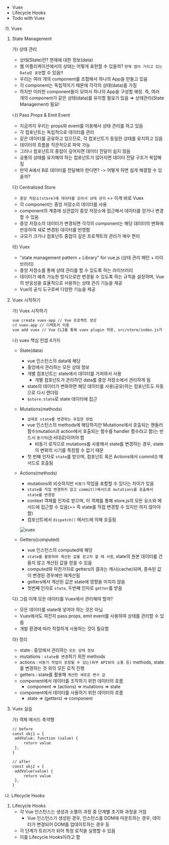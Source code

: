 * Vuex
* Lifecycle Hooks
* Todo with Vuex



가. Vuex

1. State Management

   가) 상태 관리

   * 상태(State)란? 현재에 대한 정보(data)
   * 웹 어플리케이션에서의 상태는 어떻게 표현할 수 있을까? `현재 앱이 가지고 있는 Data로 표현`할 수 있음!!
   * 우리는 여러 개의 component를 조합해서 하나의 App을 만들고 있음
   * 각 component는 독립적이기 때문에 각각의 상태(data)를 가짐
   * 하지만 이러한 component들이 모여서 하나의 App을 구성할 예정. 즉, 여러 개의 component가 같은 상태(data)를 유지할 필요가 있음 ⇒ 상태관리(State Management) 필요!

   나) Pass Props & Emit Event

   * 지금까지 우리는 props와 event를 이용해서 상태 관리를 하고 있음
   * 각 컴포넌트는 독립적으로 데이터를 관리
   * 같은 데이터를 공유하고 있으므로, 각 컴포넌트가 동일한 상태를 유지하고 있음
   * 데이터의 흐름을 직관적으로 파악 가능
   * 그러나 컴포넌트의 중첩이 깊어지면 데이터 전달이 쉽지 않음
   * 공통의 상태를 유지해야 하는 컴포넌트가 많아지면 데이터 전달 구조가 복잡해짐
   * 만약 A에서 B로 데이터를 전달해야 한다면? -> 어떻게 하면 쉽게 해결할 수 있을까?

   다) Centralized Store

   * `중앙 저장소(store)에 데이터를 모아서 상태 관리`  => 이게 바로 Vuex
   * 각 component는 중앙 저장소의 데이터를 사용
   * component의 계층에 상관없이 중앙 저장소에 접근해서 데이터를 얻거나 변경할 수 있음
   * 중앙 저장소의 데이터가 변경되면 각각의 component는 해당 데이터의 변화에 반응하여 새로 변경된 데이터를 반영함
   * 규모가 크거나 컴포넌트 중첩이 깊은 프로젝트의 관리가 매우 편리

   라) Vuex

   * "state management pattern + Library" for vue.js (상태 관리 패턴 + 라이브러리)
   * 중앙 저장소를 통해 상태 관리를 할 수 있도록 하는 라이브러리
   * 데이터가 예측 가능한 방식으로만 변경될 수 있도록 하는 규칙을 설정하며, Vue의 반응성을 효율적으로 사용하는 상태 관리 기능을 제공
   * Vue의 공식 도구로써 다양한 기능을 제공

2. Vuex 시작하기

   가) Vuex 시작하기

   ```bash
   vue create vuex-app // Vue 프로젝트 생성
   cd vuex-app // 디렉토리 이동
   vue add vuex // Vue CLI를 통해 vuex plugin 적용, src/store/index.js가 생성됨
   ```

   나) vuex 핵심 컨셉 4가지

   * State(data)

     * vue 인스턴스의 data에 해당
     * 중앙에서 관리하는 모든 상태 정보
     * 개별 컴포넌트는 state에서 데이터를 가져와서 사용
       * 개별 컴포넌트가 관리하던 data를 중앙 저장소에서 관리하게 됨
     * state의 데이터가 변화하면 해당 데이터를 사용(공유)하는 컴포넌트도 자동으로 다시 렌더링
     * `$store.state`로 state 데이터에 접근

   * Mutations(methods)

     * `실제로 state를 변경하는 유일한 방법`
     * vue 인스턴스의 methods에 해당하지만 Mutations에서 호출되는 핸들러 함수(mutation과 action에서 호출되는 함수를 handler 함수라고 함)는 반드시 `동기적`(순서대로)이어야 함
       * 비동기 로직으로 mutations를 사용해서 state를 변경하는 경우, state의 변화의 시기를 특정할 수 없기 때문
     * 첫 번째 인자로 `state`를 받으며, 컴포넌트 혹은 Actions에서 commit() 메서드로 호출됨

   * Actions(methods)

     * mutations와 비슷하지만 `비동기` 작업을 포함할 수 있다는 차이가 있음
     * `state를 직접 변경하지 않고 commit()메서드로 mutations를 호출해서 state를 변경함`
     * context 객체를 인자로 받으며, 이 객체를 통해 store.js의 모든 요소와 메서드에 접근할 수 있음(== 즉 state를 직접 변경할 수 있지만 하지 않아야 함)
     * 컴포넌트에서 `dispatch()` 메서드에 의해 호출됨

     ![vuex](C:\Users\정유현\Downloads\Untitled.png)

   * Getters(computed)

     * vue 인스턴스의 computed에 해당
     * `state를 활용하여 계산된 값을 얻고자 할 때 사용`, state의 원본 데이터를 건들지 않고 계산된 값을 얻을 수 있음
     * computed와 마찬가지로 getters의 결과는 캐시(cache)되며, 종속된 값이 변경된 경우에만 재계산됨
     * getters에서 계산된 값은 state에 영향을 미치지 않음
     * 첫번째 인자로 `state`, 두번째 인자로 `getter`를 받음

   다) 그럼 이제 모든 데이터를 Vuex에서 관리해야 할까?

   * 모든 데이터를 state에 넣어야 하는 것은 아님
   * Vuex에서도 여전히 pass props, emit event를 사용하여 상태를 관리할 수 있음
   * 개발 환경에 따라 적절하게 사용하는 것이 필요함

   라) 정리

   * state : 중앙에서 관리하는 `모든 상태 정보`
   * mutations : `state를 변경`하기 위한 methods
   * actions : `비동기 작업이 포함될 수 있는(외부 API와의 소통 등)` methods, state를 변경하는 것 외의 모든 로직 진행
   * getters : state를 활용해 `계산한 새로운 변수 값`
   * component에서 데이터를 조작하기 위한 데이터의 흐름
     * component ⇒ (actions) ⇒ mutations ⇒ state
   * component에서 데이터를 사용하기 위한 데이터의 흐름
     * state ⇒ (getters) ⇒ component

3. Vuex 실습

   가) 객체 메서드 축약형

   ```html
   // before
   const obj1 = {
   	addValue: function (value) {
   		return value
   	},
   }
   
   // after
   const obj2 = {
   	addValue(value) {
   		return value
   	},
   }
   ```


나. Lifecycle Hooks

1. Lifecycle Hooks
   * 각 Vue 인스턴스는 생성과 소멸의 과정 중 단계별 초기화 과정을 거침
     * Vue 인스턴스가 생성된 경우, 인스턴스를 DOM에 마운트하는 경우, 데이터가 변경되어 DOM를 업데이트하는 경우 등
   * 각 단계가 트리거가 되어 특정 로직을 실행할 수 있음
   * 이를 Lifecycle Hooks이라고 함

